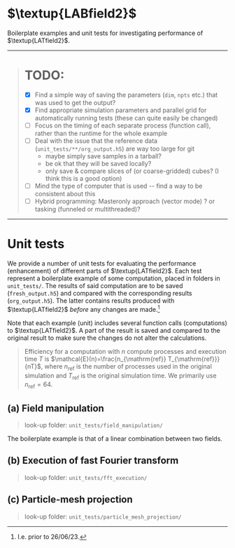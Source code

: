 # $\textup{LABfield2}$
Boilerplate examples and unit tests for investigating performance of $\textup{LATfield2}$.

---

># TODO:
>- [x] Find a simple way of saving the parameters (`dim`, `npts` etc.) that was used to get the output?
>- [x] Find appropriate simulation parameters and parallel grid for automatically running tests (these can quite easily be changed)
>- [ ] Focus on the timing of each separate process (function call), rather than the runtime for the whole example
>- [ ] Deal with the issue that the reference data (`unit_tests/**/org_output.h5`) are way too large for git 
>   - maybe simply save samples in a tarball? 
>   - be ok that they will be saved locally?
>   - only save & compare slices of (or coarse-gridded) cubes? (I think this is a good option)
>- [ ] Mind the type of computer that is used -- find a way to be consistent about this
>- [ ] Hybrid programming: Masteronly approach (vector mode) ? or tasking (funneled or multithreaded)?


---

# Unit tests
We provide a number of unit tests for evaluating the performance (enhancement) of different parts of $\textup{LATfield2}$. Each test represent a boilerplate example of some computation, placed in folders in `unit_tests/`. The results of said computation are to be saved (`fresh_output.h5`) and compared with the corresponding results (`org_output.h5`). The latter contains results produced with $\textup{LATfield2}$ _before_ any changes are made.[^1]

[^1]: I.e. prior to 26/06/23.

Note that each example (unit) includes several function calls (computations) to $\textup{LATfield2}$. A part of the result is saved and compared to the original result to make sure the changes do not alter the calculations.

>Efficiency for a computation with $n$ compute processes and execution time $T$ is $\mathcal{E}(n)=\frac{n_{\mathrm{ref}} T_{\mathrm{ref}}}{nT}$, where $n_{\mathrm{ref}}$ is the number of processes used in the original simulation and $T_{\mathrm{ref}}$ is the original simulation time. We primarily use $n_{\mathrm{ref}}=64$. 


## **(a)** Field manipulation
> look-up folder: `unit_tests/field_manipulation/`

The boilerplate example is that of a linear combination between two fields. 


## **(b)** Execution of fast Fourier transform
> look-up folder: `unit_tests/fft_execution/`



## **(c)** Particle-mesh projection
> look-up folder: `unit_tests/particle_mesh_projection/`
